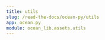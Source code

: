 ```yaml
---
title: utils
slug: /read-the-docs/ocean-py/utils
app: ocean.py
module: ocean_lib.assets.utils
---
```

